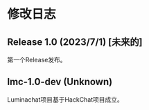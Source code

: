 # 修改日志

## Release 1.0 (2023/7/1) [未来的]
第一个Release发布。

## lmc-1.0-dev (Unknown)
Luminachat项目基于HackChat项目成立。